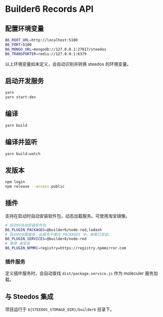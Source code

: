 # Builder6 Records API

## 配置环境变量

```bash
B6_ROOT_URL=http://localhost:5100
B6_PORT=5100
B6_MONGO_URL=mongodb://127.0.0.1:27017/steedos
B6_TRANSPORTER=redis://127.0.0.1:6379
```
以上环境变量如未定义，会自动识别并转换 steedos 的环境变量。


## 启动开发服务

```bash
yarn 
yarn start:dev
```

## 编译 

```bash
yarn build
```

## 编译并监听

```bash
yarn build:watch
```

## 发版本

```bash
npm login
npm release --access public
```

## 插件

支持在启动时自动安装软件包，动态加载服务。可使用淘宝镜像。

```bash
# 启动时自动安装软件包
B6_PLUGIN_PACKAGES=@builder6/node-red,lodash
# 启动时加载服务，此服务不需在 PACKAGES 中，单需已安装。
B6_PLUGIN_SERVICES=@builder6/node-red
# 使用 淘宝员
B6_PLUGIN_NPMRC=registry=https://registry.npmmirror.com
```

### 插件服务

定义插件服务时，会自动查找 `dist/package.service.js` 作为 moleculer 服务加载。

## 与 Steedos 集成

项目运行于 `${STEEDOS_STORAGE_DIR}/builder6` 目录下。
